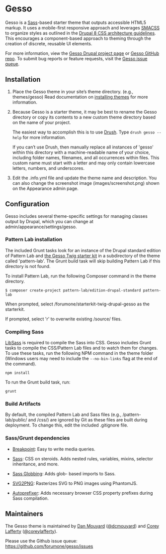 # Gesso

Gesso is a [Sass](http://sass-lang.com/)-based starter theme that outputs
accessible HTML5 markup. It uses a mobile-first responsive approach and
leverages [SMACSS](https://smacss.com/) to organize styles as outlined in the
[Drupal 8 CSS architecture guidelines](https://www.drupal.org/node/1887918).
This encourages a component-based approach to theming through the creation of
discrete, reusable UI elements.

For more information, view the
[Gesso Drupal project page](https://drupal.org/project/gesso/) or [Gesso GitHub repo](https://github.com/forumone/gesso).
To submit bug reports or feature requests, visit the
[Gesso issue queue](https://github.com/forumone/gesso/issues).


## Installation

1.  Place the Gesso theme in your site’s theme directory.
    (e.g., themes/gesso) Read documentation on
    [installing themes](https://drupal.org/getting-started/install-contrib/themes)
    for more information.

2.  Because Gesso is a starter theme, it may be best to rename the Gesso
    directory or copy its contents to a new custom theme directory based on the
    name of your project.

    The easiest way to accomplish this is to use [Drush](https://github.com/drush-ops/drush).
    Type `drush gesso --help` for more information.

    If you can’t use Drush, then manually replace all instances of 'gesso'
    within this directory with a machine-readable name of your choice, including
    folder names, filenames, and all occurrences within files. This custom name
    must start with a letter and may only contain lowercase letters, numbers,
    and underscores.

3.  Edit the .info.yml file and update the theme name and description. You can also
    change the screenshot image (images/screenshot.png) shown on the Appearance
    admin page.


## Configuration

Gesso includes several theme-specific settings for managing classes output by
Drupal, which you can change at admin/appearance/settings/gesso.


### Pattern Lab installation

The included Grunt tasks look for an instance of the Drupal standard edition of
Pattern Lab and [the Gesso Twig starter kit](https://github.com/forumone/starterkit-twig-drupal-gesso)
in a subdirectory of the theme called 'pattern-lab'. The Grunt build task will
skip building Pattern Lab if this directory is not found.

To install Pattern Lab, run the following Composer command in
the theme directory.

```
$ composer create-project pattern-lab/edition-drupal-standard pattern-lab
```

When prompted, select /forumone/starterkit-twig-drupal-gesso as the starterkit.

If prompted, select 'r' to overwrite existing /source/ files.


### Compiling Sass

[LibSass](http://sass-lang.com/libsass) is required to compile the Sass into
CSS. Gesso includes Grunt tasks to compile the CSS/Pattern Lab files and to
watch them for changes. To use these tasks, run the following NPM command in
the theme folder (Windows users may need to include the `--no-bin-links` flag at
the end of the command).

```
npm install
```

To run the Grunt build task, run:

```
grunt
```


### Build Artifacts

By default, the compiled Pattern Lab and Sass files (e.g., /pattern-lab/public/
and /css/) are ignored by Git as these files are built during deployment.
To change this, edit the included .gitignore file.


### Sass/Grunt dependencies

* [Breakpoint](http://breakpoint-sass.com): Easy to write media queries.

* [Sass](http://sass-lang.com): CSS on steroids. Adds nested rules, variables,
mixins, selector inheritance, and more.

* [Sass Globbing](https://github.com/DennisBecker/grunt-sass-globbing): Adds glob-
based imports to Sass.

* [SVG2PNG](https://github.com/dbushell/grunt-svg2png): Rasterizes SVG to PNG images using PhantomJS.

* [Autoprefixer](https://github.com/postcss/autoprefixer): Adds necessary browser CSS property prefixes during Sass compilation.


## Maintainers

The Gesso theme is maintained by [Dan Mouyard](https://drupal.org/u/dcmouyard)
([@dcmouyard](http://twitter.com/dcmouyard)) and
[Corey Lafferty](https://drupal.org/u/clafferty)
([@coreylafferty](http://twitter.com/coreylafferty)).

Please use the Github issue queue: https://github.com/forumone/gesso/issues
